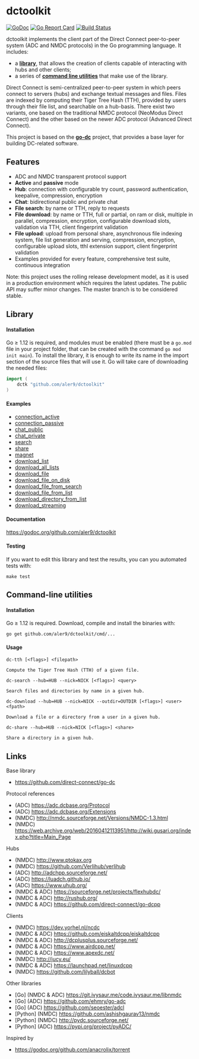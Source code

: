 
# dctoolkit

[![GoDoc](https://godoc.org/github.com/aler9/dctoolkit?status.svg)](https://godoc.org/github.com/aler9/dctoolkit)
[![Go Report Card](https://goreportcard.com/badge/github.com/aler9/dctoolkit)](https://goreportcard.com/report/github.com/aler9/dctoolkit)
[![Build Status](https://travis-ci.org/aler9/dctoolkit.svg?branch=master)](https://travis-ci.org/aler9/dctoolkit)

dctoolkit implements the client part of the Direct Connect peer-to-peer system (ADC and NMDC protocols) in the Go programming language. It includes:
* a [**library**](#library), that allows the creation of clients capable of interacting with hubs and other clients;
* a series of [**command line utilities**](#command-line-utilities) that make use of the library.

Direct Connect is semi-centralized peer-to-peer system in which peers connect to servers (hubs) and exchange textual messages and files. Files are indexed by computing their Tiger Tree Hash (TTH), provided by users through their file list, and searchable on a hub-basis. There exist two variants, one based on the traditional NMDC protocol (NeoModus Direct Connect) and the other based on the newer ADC protocol (Advanced Direct Connect).

This project is based on the [**go-dc**](https://github.com/direct-connect/go-dc) project, that provides a base layer for building DC-related software.

## Features

* ADC and NMDC transparent protocol support
* **Active** and **passive** mode
* **Hub**: connection with configurable try count, password authentication, keepalive, compression, encryption
* **Chat**: bidirectional public and private chat
* **File search**: by name or TTH, reply to requests
* **File download**: by name or TTH, full or partial, on ram or disk, multiple in parallel, compression, encryption, configurable download slots, validation via TTH, client fingerprint validation
* **File upload**: upload from personal share, asynchronous file indexing system, file list generation and serving, compression, encryption, configurable upload slots, tthl extension support, client fingerprint validation
* Examples provided for every feature, comprehensive test suite, continuous integration

Note: this project uses the rolling release development model, as it is used in a production environment which requires the latest updates. The public API may suffer minor changes. The master branch is to be considered stable.

## Library

#### Installation

Go &ge; 1.12 is required, and modules must be enabled (there must be a `go.mod` file in your project folder, that can be created with the command `go mod init main`). To install the library, it is enough to write its name in the import section of the source files that will use it. Go will take care of downloading the needed files:
```go
import (
    dctk "github.com/aler9/dctoolkit"
)
```

#### Examples

* [connection_active](examples/01connection_active.go)
* [connection_passive](examples/02connection_passive.go)
* [chat_public](examples/03chat_public.go)
* [chat_private](examples/04chat_private.go)
* [search](examples/05search.go)
* [share](examples/06share.go)
* [magnet](examples/07magnet.go)
* [download_list](examples/08download_list.go)
* [download_all_lists](examples/09download_all_lists.go)
* [download_file](examples/10download_file.go)
* [download_file_on_disk](examples/11download_file_on_disk.go)
* [download_file_from_search](examples/12download_file_from_search.go)
* [download_file_from_list](examples/13download_file_from_list.go)
* [download_directory_from_list](examples/14download_directory_from_list.go)
* [download_streaming](examples/15download_streaming.go)

#### Documentation

https://godoc.org/github.com/aler9/dctoolkit

#### Testing

If you want to edit this library and test the results, you can you automated tests with:
```
make test
```

## Command-line utilities

#### Installation

Go &ge; 1.12 is required. Download, compile and install the binaries with:
```
go get github.com/aler9/dctoolkit/cmd/...
```

#### Usage

```
dc-tth [<flags>] <filepath>

Compute the Tiger Tree Hash (TTH) of a given file.
```

```
dc-search --hub=HUB --nick=NICK [<flags>] <query>

Search files and directories by name in a given hub.
```

```
dc-download --hub=HUB --nick=NICK --outdir=OUTDIR [<flags>] <user> <fpath>

Download a file or a directory from a user in a given hub.
```

```
dc-share --hub=HUB --nick=NICK [<flags>] <share>

Share a directory in a given hub.
```

## Links

Base library
* https://github.com/direct-connect/go-dc

Protocol references
* (ADC) https://adc.dcbase.org/Protocol
* (ADC) https://adc.dcbase.org/Extensions
* (NMDC) http://nmdc.sourceforge.net/Versions/NMDC-1.3.html
* (NMDC) https://web.archive.org/web/20160412113951/http://wiki.gusari.org/index.php?title=Main_Page

Hubs
* (NMDC) http://www.ptokax.org
* (NMDC) https://github.com/Verlihub/verlihub
* (ADC) http://adchpp.sourceforge.net/
* (ADC) https://luadch.github.io/
* (ADC) https://www.uhub.org/
* (NMDC & ADC) https://sourceforge.net/projects/flexhubdc/
* (NMDC & ADC) http://rushub.org/
* (NMDC & ADC) https://github.com/direct-connect/go-dcpp

Clients
* (NMDC) https://dev.yorhel.nl/ncdc
* (NMDC & ADC) https://github.com/eiskaltdcpp/eiskaltdcpp
* (NMDC & ADC) http://dcplusplus.sourceforge.net/
* (NMDC & ADC) https://www.airdcpp.net/
* (NMDC & ADC) https://www.apexdc.net/
* (NMDC) http://jucy.eu/
* (NMDC & ADC) https://launchpad.net/linuxdcpp
* (NMDC) https://github.com/lilyball/dcbot

Other libraries
* [Go] (NMDC & ADC) https://git.ivysaur.me/code.ivysaur.me/libnmdc
* [Go] (ADC) https://github.com/ehmry/go-adc
* [Go] (ADC) https://github.com/seoester/adcl
* [Python] (NMDC) https://github.com/ashishgaurav13/nmdc
* [Python] (NMDC) http://pydc.sourceforge.net/
* [Python] (ADC) https://pypi.org/project/pyADC/

Inspired by
* https://godoc.org/github.com/anacrolix/torrent
